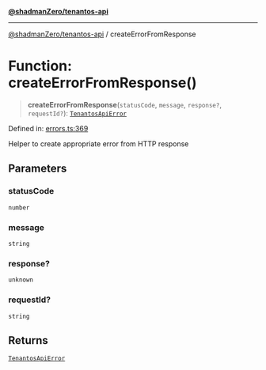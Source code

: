 [**@shadmanZero/tenantos-api**](../README.md)

***

[@shadmanZero/tenantos-api](../globals.md) / createErrorFromResponse

# Function: createErrorFromResponse()

> **createErrorFromResponse**(`statusCode`, `message`, `response?`, `requestId?`): [`TenantosApiError`](../classes/TenantosApiError.md)

Defined in: [errors.ts:369](https://github.com/shadmanZero/tenantos-api/blob/507575e6d82ab5e3b8a10f708778a3645f250cd6/src/errors.ts#L369)

Helper to create appropriate error from HTTP response

## Parameters

### statusCode

`number`

### message

`string`

### response?

`unknown`

### requestId?

`string`

## Returns

[`TenantosApiError`](../classes/TenantosApiError.md)

